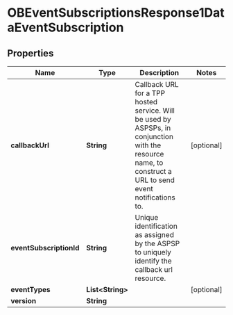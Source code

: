 
# OBEventSubscriptionsResponse1DataEventSubscription

## Properties
Name | Type | Description | Notes
------------ | ------------- | ------------- | -------------
**callbackUrl** | **String** | Callback URL for a TPP hosted service. Will be used by ASPSPs, in conjunction with the resource name, to construct a URL to send event notifications to. |  [optional]
**eventSubscriptionId** | **String** | Unique identification as assigned by the ASPSP to uniquely identify the callback url resource. | 
**eventTypes** | **List&lt;String&gt;** |  |  [optional]
**version** | **String** |  | 



